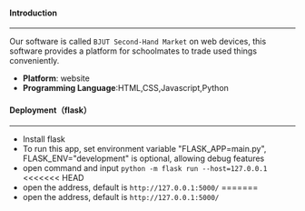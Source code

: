 #### Introduction
-----
Our software is called `BJUT Second-Hand Market` on web devices, this software provides a platform for schoolmates to trade used things conveniently.

- **Platform**: website
- **Programming Language**:HTML,CSS,Javascript,Python

#### Deployment（flask）
---
- Install flask
- To run this app, set environment variable "FLASK_APP=main.py", FLASK_ENV="development" is optional, allowing debug features
- open command and input
`python -m flask run --host=127.0.0.1 `
<<<<<<< HEAD
- open the address, default is `http://127.0.0.1:5000/`
=======
- open the address, default is `http://127.0.0.1:5000/`


